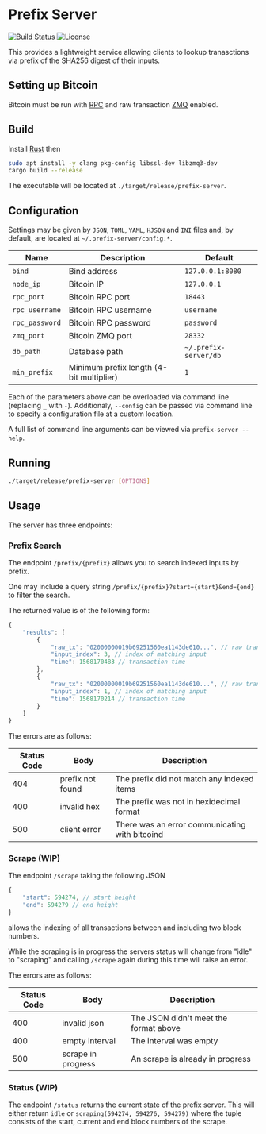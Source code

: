 # Prefix Server
[![Build Status](https://travis-ci.org/hlb8122/prefix-server.svg?branch=master)](https://travis-ci.org/hlb8122/prefix-server)
[![License](https://img.shields.io/badge/license-MIT-blue.svg)](LICENSE)

This provides a lightweight service allowing clients to lookup tranasctions via prefix of the SHA256 digest of their inputs.

## Setting up Bitcoin

Bitcoin must be run with [RPC](https://bitcoin.org/en/developer-reference#remote-procedure-calls-rpcs) and raw transaction [ZMQ](https://github.com/bitcoin/bitcoin/blob/master/doc/zmq.md) enabled.

## Build

Install [Rust](https://www.rust-lang.org/tools/install) then

```bash
sudo apt install -y clang pkg-config libssl-dev libzmq3-dev
cargo build --release
```

The executable will be located at `./target/release/prefix-server`.

## Configuration

Settings may be given by `JSON`, `TOML`, `YAML`, `HJSON` and `INI` files and, by default, are located at `~/.prefix-server/config.*`.

| Name | Description | Default |
| - | - | - |
| `bind` | Bind address | `127.0.0.1:8080` |
| `node_ip` | Bitcoin IP | `127.0.0.1` |
| `rpc_port` | Bitcoin RPC port | `18443` |
| `rpc_username` | Bitcoin RPC username | `username` |
| `rpc_password` | Bitcoin RPC password | `password` |
| `zmq_port` | Bitcoin ZMQ port | `28332` |
| `db_path` | Database path | `~/.prefix-server/db` |
| `min_prefix` | Minimum prefix length (4-bit multiplier) | `1` |

Each of the parameters above can be overloaded via command line (replacing `_` with `-`). Additionaly, `--config` can be passed via command line to specify a configuration file at a custom location.

A full list of command line arguments can be viewed via `prefix-server --help`.

## Running

```bash
./target/release/prefix-server [OPTIONS]
```

## Usage

The server has three endpoints:

### Prefix Search

The endpoint `/prefix/{prefix}` allows you to search indexed inputs by prefix. 

One may include a query string `/prefix/{prefix}?start={start}&end={end}` to filter the search.

The returned value is of the following form:

```javascript
{
    "results": [
        {
            "raw_tx": "02000000019b69251560ea1143de610...", // raw transaction
            "input_index": 3, // index of matching input
            "time": 1568170483 // transaction time
        },
        {
            "raw_tx": "02000000019b69251560ea1143de610...", // raw transaction
            "input_index": 1, // index of matching input
            "time": 1568170214 // transaction time
        }
    ]
}
```

The errors are as follows:

| Status Code | Body | Description |
| - | - | - |
| 404 | prefix not found | The prefix did not match any indexed items |
| 400 | invalid hex | The prefix was not in hexidecimal format |
| 500 | client error | There was an error communicating with bitcoind |

### Scrape (WIP)

The endpoint `/scrape` taking the following JSON

```javascript
{
    "start": 594274, // start height
    "end": 594279 // end height
}
```

allows the indexing of all transactions between and including two block numbers.

While the scraping is in progress the servers status will change from "idle" to "scraping" and calling `/scrape` again during this time will raise an error.

The errors are as follows:

| Status Code | Body | Description |
| - | - | - |
| 400 | invalid json | The JSON didn't meet the format above |
| 400 | empty interval | The interval was empty |
| 500 | scrape in progress | An scrape is already in progress |

### Status (WIP)

The endpoint `/status` returns the current state of the prefix server. This will either return `idle` or `scraping(594274, 594276, 594279)` where the tuple consists of the start, current and end block numbers of the scrape.
